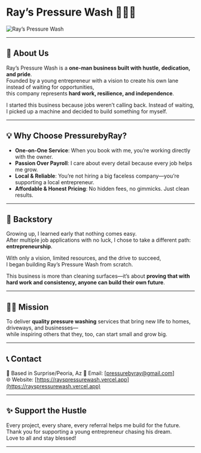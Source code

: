 # Ray’s Pressure Wash 🖤✨💛
![Ray’s Pressure Wash](./logo.png)

---

## 🚀 About Us
Ray’s Pressure Wash is a **one-man business built with hustle, dedication, and pride**.  
Founded by a young entrepreneur with a vision to create his own lane instead of waiting for opportunities,  
this company represents **hard work, resilience, and independence**.  

I started this business because jobs weren’t calling back. Instead of waiting,  
I picked up a machine and decided to build something for myself.  

---

## 💡 Why Choose PressurebyRay?
- **One-on-One Service**: When you book with me, you’re working directly with the owner.  
- **Passion Over Payroll**: I care about every detail because every job helps me grow.  
- **Local & Reliable**: You’re not hiring a big faceless company—you’re supporting a local entrepreneur.  
- **Affordable & Honest Pricing**: No hidden fees, no gimmicks. Just clean results.  

---

## 📖 Backstory
Growing up, I learned early that nothing comes easy.  
After multiple job applications with no luck, I chose to take a different path: **entrepreneurship**.  

With only a vision, limited resources, and the drive to succeed,  
I began building Ray’s Pressure Wash from scratch.  

This business is more than cleaning surfaces—it’s about **proving that with hard work and consistency, anyone can build their own future**.  

---

## 🖤💛 Mission
To deliver **quality pressure washing** services that bring new life to homes, driveways, and businesses—  
while inspiring others that they, too, can start small and grow big.  

---

## 📞 Contact
📍 Based in Surprise/Peoria, Az
📧 Email: [pressurebyray@gmail.com]  
🌐 Website: [https://rayspressurewash.vercel.app](https://rayspressurewash.vercel.app)  

---

## ✨ Support the Hustle
Every project, every share, every referral helps me build for the future.  
Thank you for supporting a young entrepreneur chasing his dream.  
Love to all and stay blessed!

---
